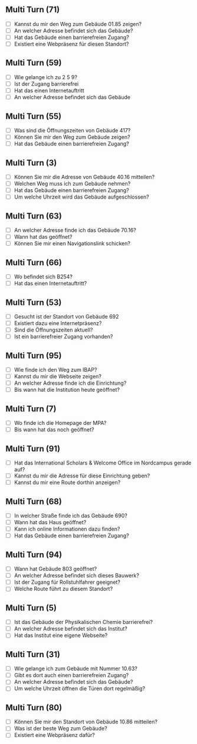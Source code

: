 ## Multi Turn (71)

- [ ] Kannst du mir den Weg zum Gebäude 01.85 zeigen?
- [ ] An welcher Adresse befindet sich das Gebäude?
- [ ] Hat das Gebäude einen barrierefreien Zugang?
- [ ] Existiert eine Webpräsenz für diesen Standort?

## Multi Turn (59)

- [ ] Wie gelange ich zu 2 5 9?
- [ ] Ist der Zugang barrierefrei
- [ ] Hat das einen Internetauftritt
- [ ] An welcher Adresse befindet sich das Gebäude

## Multi Turn (55)

- [ ] Was sind die Öffnungszeiten von Gebäude 417?
- [ ] Können Sie mir den Weg zum Gebäude zeigen?
- [ ] Hat das Gebäude einen barrierefreien Zugang?

## Multi Turn (3)

- [ ] Können Sie mir die Adresse von Gebäude 40.16 mitteilen?
- [ ] Welchen Weg muss ich zum Gebäude nehmen?
- [ ] Hat das Gebäude einen barrierefreien Zugang?
- [ ] Um welche Uhrzeit wird das Gebäude aufgeschlossen?

## Multi Turn (63)

- [ ] An welcher Adresse finde ich das Gebäude 70.16?
- [ ] Wann hat das geöffnet?
- [ ] Können Sie mir einen Navigationslink schicken?

## Multi Turn (66)

- [ ] Wo befindet sich B254?
- [ ] Hat das einen Internetauftritt?

## Multi Turn (53)

- [ ] Gesucht ist der Standort von Gebäude 692
- [ ] Existiert dazu eine Internetpräsenz?
- [ ] Sind die Öffnungszeiten aktuell?
- [ ] Ist ein barrierefreier Zugang vorhanden?

## Multi Turn (95)

- [ ] Wie finde ich den Weg zum IBAP?
- [ ] Kannst du mir die Webseite zeigen?
- [ ] An welcher Adresse finde ich die Einrichtung?
- [ ] Bis wann hat die Institution heute geöffnet?

## Multi Turn (7)

- [ ] Wo finde ich die Homepage der MPA?
- [ ] Bis wann hat das noch geöffnet?

## Multi Turn (91)

- [ ] Hat das International Scholars & Welcome Office im Nordcampus gerade auf?
- [ ] Kannst du mir die Adresse für diese Einrichtung geben?
- [ ] Kannst du mir eine Route dorthin anzeigen?

## Multi Turn (68)

- [ ] In welcher Straße finde ich das Gebäude 690?
- [ ] Wann hat das Haus geöffnet?
- [ ] Kann ich online Informationen dazu finden?
- [ ] Hat das Gebäude einen barrierefreien Zugang?

## Multi Turn (94)

- [ ] Wann hat Gebäude 803 geöffnet?
- [ ] An welcher Adresse befindet sich dieses Bauwerk?
- [ ] Ist der Zugang für Rollstuhlfahrer geeignet?
- [ ] Welche Route führt zu diesem Standort?

## Multi Turn (5)

- [ ] Ist das Gebäude der Physikalischen Chemie barrierefrei?
- [ ] An welcher Adresse befindet sich das Institut?
- [ ] Hat das Institut eine eigene Webseite?

## Multi Turn (31)

- [ ] Wie gelange ich zum Gebäude mit Nummer 10.63?
- [ ] Gibt es dort auch einen barrierefreien Zugang?
- [ ] An welcher Adresse befindet sich das Gebäude?
- [ ] Um welche Uhrzeit öffnen die Türen dort regelmäßig?

## Multi Turn (80)

- [ ] Können Sie mir den Standort von Gebäude 10.86 mitteilen?
- [ ] Was ist der beste Weg zum Gebäude?
- [ ] Existiert eine Webpräsenz dafür?
